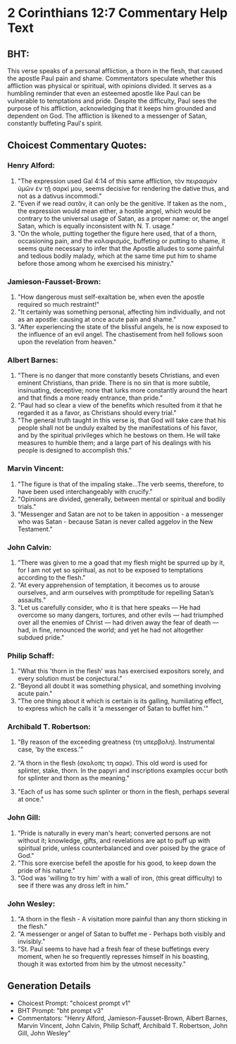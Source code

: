 # 2 Corinthians 12:7 Commentary Help Text

## BHT:
This verse speaks of a personal affliction, a thorn in the flesh, that caused the apostle Paul pain and shame. Commentators speculate whether this affliction was physical or spiritual, with opinions divided. It serves as a humbling reminder that even an esteemed apostle like Paul can be vulnerable to temptations and pride. Despite the difficulty, Paul sees the purpose of his affliction, acknowledging that it keeps him grounded and dependent on God. The affliction is likened to a messenger of Satan, constantly buffeting Paul's spirit.

## Choicest Commentary Quotes:
### Henry Alford:
1. "The expression used Gal 4:14 of this same affliction, τὸν πειρασμὸν ὑμῶν ἐν τῇ σαρκί μου, seems decisive for rendering the dative thus, and not as a dativus incommodi."
2. "Even if we read σατᾶν, it can only be the genitive. If taken as the nom., the expression would mean either, a hostile angel, which would be contrary to the universal usage of Satan, as a proper name: or, the angel Satan, which is equally inconsistent with N. T. usage."
3. "On the whole, putting together the figure here used, that of a thorn, occasioning pain, and the κολαφισμός, buffeting or putting to shame, it seems quite necessary to infer that the Apostle alludes to some painful and tedious bodily malady, which at the same time put him to shame before those among whom he exercised his ministry."

### Jamieson-Fausset-Brown:
1. "How dangerous must self-exaltation be, when even the apostle required so much restraint!" 
2. "It certainly was something personal, affecting him individually, and not as an apostle: causing at once acute pain and shame."
3. "After experiencing the state of the blissful angels, he is now exposed to the influence of an evil angel. The chastisement from hell follows soon upon the revelation from heaven."

### Albert Barnes:
1. "There is no danger that more constantly besets Christians, and even eminent Christians, than pride. There is no sin that is more subtile, insinuating, deceptive; none that lurks more constantly around the heart and that finds a more ready entrance, than pride."
2. "Paul had so clear a view of the benefits which resulted from it that he regarded it as a favor, as Christians should every trial."
3. "The general truth taught in this verse is, that God will take care that his people shall not be unduly exalted by the manifestations of his favor, and by the spiritual privileges which he bestows on them. He will take measures to humble them; and a large part of his dealings with his people is designed to accomplish this."

### Marvin Vincent:
1. "The figure is that of the impaling stake...The verb seems, therefore, to have been used interchangeably with crucify." 
2. "Opinions are divided, generally, between mental or spiritual and bodily trials." 
3. "Messenger and Satan are not to be taken in apposition - a messenger who was Satan - because Satan is never called aggelov in the New Testament."

### John Calvin:
1. "There was given to me a goad that my flesh might be spurred up by it, for I am not yet so spiritual, as not to be exposed to temptations according to the flesh."
2. "At every apprehension of temptation, it becomes us to arouse ourselves, and arm ourselves with promptitude for repelling Satan’s assaults."
3. "Let us carefully consider, who it is that here speaks — He had overcome so many dangers, tortures, and other evils — had triumphed over all the enemies of Christ — had driven away the fear of death — had, in fine, renounced the world; and yet he had not altogether subdued pride."

### Philip Schaff:
1. "What this 'thorn in the flesh' was has exercised expositors sorely, and every solution must be conjectural." 
2. "Beyond all doubt it was something physical, and something involving acute pain."
3. "The one thing about it which is certain is its galling, humiliating effect, to express which he calls it 'a messenger of Satan to buffet him.'"

### Archibald T. Robertson:
1. "By reason of the exceeding greatness (τη υπερβολη). Instrumental case, 'by the excess.'" 

2. "A thorn in the flesh (σκολοπς τη σαρκ). This old word is used for splinter, stake, thorn. In the papyri and inscriptions examples occur both for splinter and thorn as the meaning."

3. "Each of us has some such splinter or thorn in the flesh, perhaps several at once."

### John Gill:
1. "Pride is naturally in every man's heart; converted persons are not without it; knowledge, gifts, and revelations are apt to puff up with spiritual pride, unless counterbalanced and over poised by the grace of God."
2. "This sore exercise befell the apostle for his good, to keep down the pride of his nature."
3. "God was 'willing to try him' with a wall of iron, (this great difficulty) to see if there was any dross left in him."

### John Wesley:
1. "A thorn in the flesh - A visitation more painful than any thorn sticking in the flesh."
2. "A messenger or angel of Satan to buffet me - Perhaps both visibly and invisibly."
3. "St. Paul seems to have had a fresh fear of these buffetings every moment, when he so frequently represses himself in his boasting, though it was extorted from him by the utmost necessity."


## Generation Details
- Choicest Prompt: "choicest prompt v1"
- BHT Prompt: "bht prompt v3"
- Commentators: "Henry Alford, Jamieson-Fausset-Brown, Albert Barnes, Marvin Vincent, John Calvin, Philip Schaff, Archibald T. Robertson, John Gill, John Wesley"
